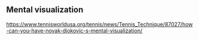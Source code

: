 ## Mental visualization

https://www.tennisworldusa.org/tennis/news/Tennis_Technique/87027/how-can-you-have-novak-djokovic-s-mental-visualization/

